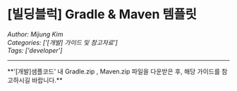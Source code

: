 # [빌딩블럭] Gradle &amp; Maven 템플릿
*Author: Mijung Kim*  
*Categories: ['[개발] 가이드 및 참고자료']*  
*Tags: ['developer']*  
<hr />
**'[개발]샘플코드' 내 Gradle.zip , Maven.zip 파일을 다운받은 후, 해당 가이드를 참고하시길 바랍니다.**

